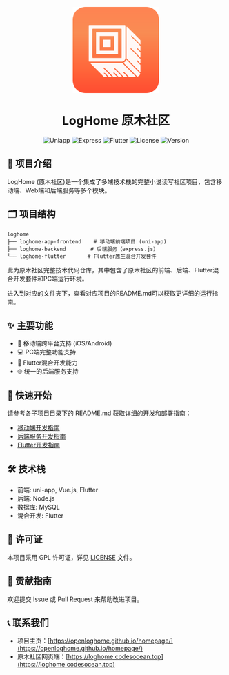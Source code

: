 <p align="center">
  <img src="static/applogo.png" alt="LogHome" width="200"/>
</p>

<h1 align="center">LogHome 原木社区</h1>

<p align="center">
  <img src="https://img.shields.io/badge/uniapp-Vue2-green" alt="Uniapp">
  <img src="https://img.shields.io/badge/Express.js-4.17.1-purple" alt="Express">
  <img src="https://img.shields.io/badge/Flutter-3.6.1-blue" alt="Flutter">
  <img src="https://img.shields.io/badge/License-GPL-pink" alt="License">
  <img src="https://img.shields.io/badge/version-2.6.3-orange" alt="Version">
</p>

## 📖 项目介绍

LogHome (原木社区)是一个集成了多端技术栈的完整小说读写社区项目，包含移动端、Web端和后端服务等多个模块。

## 🗂️ 项目结构

```text
loghome
├── loghome-app-frontend    # 移动端前端项目 (uni-app)
├── loghome-backend        # 后端服务（express.js）
└── loghome-flutter       # Flutter原生混合开发套件
```

此为原木社区完整技术代码仓库，其中包含了原木社区的前端、后端、Flutter混合开发套件和PC端运行环境。

进入到对应的文件夹下，查看对应项目的README.md可以获取更详细的运行指南。

## ✨ 主要功能

- 📱 移动端跨平台支持 (iOS/Android)
- 💻 PC端完整功能支持
- 🔄 Flutter混合开发能力
- 🌐 统一的后端服务支持

## 🚀 快速开始

请参考各子项目目录下的 README.md 获取详细的开发和部署指南：

- [移动端开发指南](loghome-app-frontend/README.md)
- [后端服务开发指南](loghome-backend/README.md)
- [Flutter开发指南](loghome-flutter/README.md)

## 🛠️ 技术栈

- 前端: uni-app, Vue.js, Flutter
- 后端: Node.js
- 数据库: MySQL
- 混合开发: Flutter

## 📄 许可证

本项目采用 GPL 许可证，详见 [LICENSE](LICENSE) 文件。

## 🤝 贡献指南

欢迎提交 Issue 或 Pull Request 来帮助改进项目。

## 📞 联系我们

- 项目主页：[https://openloghome.github.io/homepage/](https://openloghome.github.io/homepage/)
- 原木社区网页端：[https://loghome.codesocean.top](https://loghome.codesocean.top)
